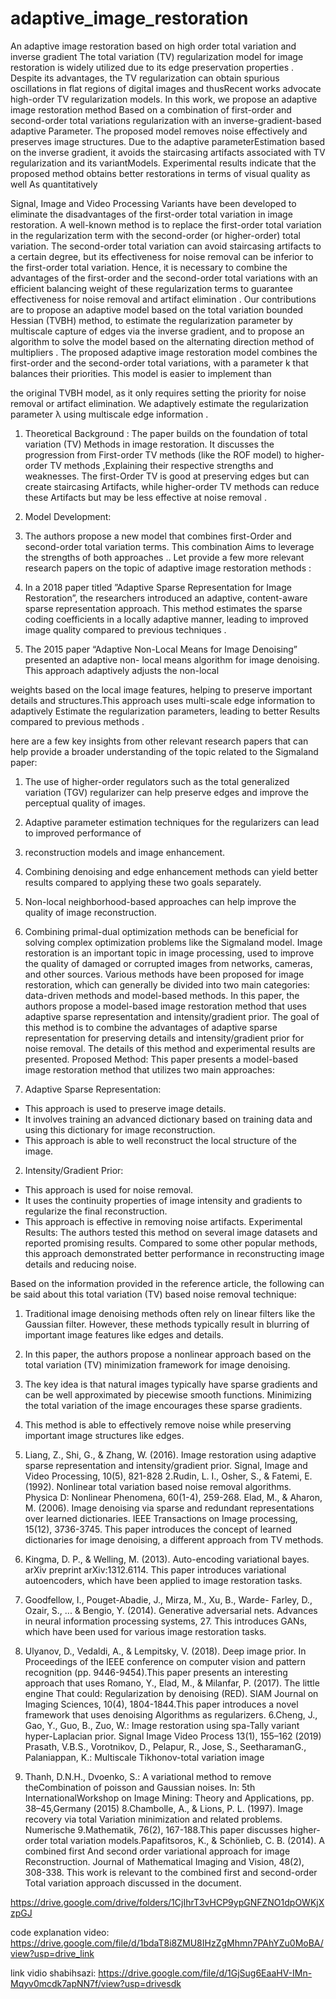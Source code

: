 # adaptive_image_restoration
An adaptive image restoration based on high order total variation and inverse gradient
The total variation (TV) regularization model for image restoration is widely utilized due to its edge preservation properties .
Despite its advantages, the TV regularization can obtain spurious oscillations in flat regions of digital images and thusRecent works advocate high-order TV regularization models.
In this work, we propose an adaptive image restoration method Based on a combination of first-order and second-order total variations regularization with an inverse-gradient-based adaptive
Parameter.
The proposed model removes noise effectively and preserves image structures.
Due to the adaptive parameterEstimation based on the inverse gradient, it avoids the staircasing artifacts associated with TV regularization and its variantModels.
Experimental results indicate that the proposed method obtains better restorations in terms of 
visual quality as well As quantitatively

Signal, Image and Video Processing
Variants have been developed to eliminate the disadvantages of the first-order total variation in
image restoration. A well-known method is to replace the first-order total variation in the
regularization term with the second-order (or higher-order) total variation. The second-order total
variation can avoid staircasing artifacts to a certain degree, but its effectiveness for noise removal
can be inferior to the first-order total variation. Hence, it is necessary to combine the advantages of
the first-order and the second-order total variations with an efficient balancing weight of these
regularization terms to guarantee effectiveness for noise removal and artifact elimination .
Our contributions are to propose an adaptive model based on the total variation bounded Hessian
(TVBH) method, to estimate the regularization parameter by multiscale capture of edges via the
inverse gradient, and to propose an algorithm to solve the model based on the alternating direction
method of multipliers .
The proposed adaptive image restoration model combines the first-order and the second-order total
variations, with a parameter k that balances their priorities. This model is easier to implement than

the original TVBH model, as it only requires setting the priority for noise removal or artifact
elimination. We adaptively estimate the regularization parameter λ using multiscale edge
information .

1. Theoretical Background :
The paper builds on the foundation of total variation (TV) Methods in image restoration. It discusses
the progression from
First-order TV methods (like the ROF model) to higher-order TV methods ,Explaining their respective
strengths and weaknesses. The first-Order TV is good at preserving edges but can create staircasing
Artifacts, while higher-order TV methods can reduce these
Artifacts but may be less effective at noise removal .
2. Model Development:
3. The authors propose a new model that combines first-Order and second-order total variation
terms. This combination Aims to leverage the strengths of both approaches ..
Let provide a few more relevant research papers on the topic of adaptive image restoration
methods :
1. In a 2018 paper titled ”Adaptive Sparse Representation for Image Restoration”, the researchers
introduced an adaptive, content-aware sparse representation approach. This method estimates
the sparse coding coefficients in a locally adaptive manner, leading to improved image quality
compared to previous techniques .

2. The 2015 paper “Adaptive Non-Local Means for Image Denoising” presented an adaptive non-
local means algorithm for image denoising. This approach adaptively adjusts the non-local

weights based on the local image features, helping to preserve important details and
structures.This approach uses multi-scale edge information to adaptively Estimate the
regularization parameters, leading to better Results compared to previous methods .

here are a few key insights from other relevant research papers that can help provide a broader
understanding of the topic related to the Sigmaland paper:
1. The use of higher-order regulators such as the total generalized variation (TGV) regularizer
can help preserve edges and improve the perceptual quality of images.
2. Adaptive parameter estimation techniques for the regularizers can lead to improved
performance of
3. reconstruction models and image enhancement.

4. Combining denoising and edge enhancement methods can yield better results compared to
applying these two goals separately.
5. Non-local neighborhood-based approaches can help improve the quality of image
reconstruction.

6. Combining primal-dual optimization methods can be beneficial for solving complex
optimization
problems like the Sigmaland model.
Image restoration is an important topic in image processing, used to improve the quality of
damaged or corrupted images from networks, cameras, and other sources. Various methods
have been proposed for image restoration, which can generally be divided into two main
categories: data-driven methods and model-based methods.
In this paper, the authors propose a model-based image restoration method that uses
adaptive sparse representation and intensity/gradient prior. The goal of this method is to
combine the advantages of adaptive sparse representation for preserving details and
intensity/gradient prior for noise removal. The details of this method and experimental
results are presented.
Proposed Method:
This paper presents a model-based image restoration method that utilizes two main
approaches:
1. Adaptive Sparse Representation:
- This approach is used to preserve image details.
- It involves training an advanced dictionary based on training data and using this
dictionary for image reconstruction.
- This approach is able to well reconstruct the local structure of the image.
2. Intensity/Gradient Prior:
- This approach is used for noise removal.
- It uses the continuity properties of image intensity and gradients to regularize the final
reconstruction.
- This approach is effective in removing noise artifacts.
Experimental Results:
The authors tested this method on several image datasets and reported promising results.
Compared to some other popular methods, this approach demonstrated better
performance in reconstructing image details and reducing noise.

Based on the information provided in the reference article, the following can be said about
this total variation (TV) based noise removal technique:
1. Traditional image denoising methods often rely on linear filters like the Gaussian filter.
However, these methods typically result in blurring of important image features like
edges and details.
2. In this paper, the authors propose a nonlinear approach based on the total variation
(TV) minimization framework for image denoising.

3. The key idea is that natural images typically have sparse gradients and can be well
approximated by piecewise smooth functions. Minimizing the total variation of the
image encourages these sparse gradients.
4. This method is able to effectively remove noise while preserving important image
structures like edges.
1. Liang, Z., Shi, G., & Zhang, W. (2016). Image restoration using adaptive sparse representation 
and intensity/gradient prior. Signal, Image and Video Processing, 10(5), 821-828
 2.Rudin, L. I., Osher, S., & Fatemi, E. (1992). Nonlinear total variation based noise removal algorithms. 
Physica D: Nonlinear Phenomena, 60(1-4), 259-268.
Elad, M., & Aharon, M. (2006). Image denoising via sparse and redundant representations over learned 
dictionaries. IEEE Transactions on Image processing, 15(12), 3736-3745. This paper introduces the 
concept of learned dictionaries for image denoising, a different approach from TV methods.
3. Kingma, D. P., & Welling, M. (2013). Auto-encoding 
variational bayes. arXiv preprint arXiv:1312.6114. This paper introduces variational autoencoders, which 
have been applied to image restoration tasks.
4. Goodfellow, I., Pouget-Abadie, J., Mirza, M., Xu, B., Warde-
Farley, D., Ozair, S., ... & Bengio, Y. (2014). Generative adversarial nets. Advances in neural information 
processing systems, 27. This introduces GANs, which have been used for various image restoration tasks.
5. Ulyanov, D., Vedaldi, A., & Lempitsky, V. (2018). Deep image prior. In Proceedings of the IEEE 
conference on computer vision and pattern recognition (pp. 9446-9454).This paper presents an 
interesting approach that uses Romano, Y., Elad, M., & Milanfar, P. (2017). The little engine That could: 
Regularization by denoising (RED). SIAM Journal on Imaging Sciences, 10(4), 1804-1844.This paper 
introduces a novel framework that uses denoising Algorithms as regularizers.
6.Cheng, J., Gao, Y., Guo, B., Zuo, W.: Image restoration using spa-Tally variant hyper-Laplacian prior. 
Signal Image Video Process
13(1), 155–162 (2019)
Prasath, V.B.S., Vorotnikov, D., Pelapur, R., Jose, S., SeetharamanG., Palaniappan, K.: Multiscale 
Tikhonov-total variation image
7. Thanh, D.N.H., Dvoenko, S.: A variational method to remove theCombination of poisson and Gaussian 
noises. In: 5th InternationalWorkshop on Image Mining: Theory and Applications, pp. 38–45,Germany 
(2015)
8.Chambolle, A., & Lions, P. L. (1997). Image recovery via total Variation minimization and related 
problems. Numerische 
9.Mathematik, 76(2), 167-188.This paper discusses higher-order total variation models.Papafitsoros, K., 
& Schönlieb, C. B. (2014). A combined first And second order variational approach for image 
Reconstruction. Journal of Mathematical Imaging and Vision, 48(2), 308-338. This work is relevant to the 
combined first and second-order Total variation approach discussed in the document.

https://drive.google.com/drive/folders/1CjIhrT3vHCP9ypGNFZNO1dpOWKjXzpGJ

code explanation video:
https://drive.google.com/file/d/1bdaT8i8ZMU8IHzZgMhmn7PAhYZu0MoBA/view?usp=drive_link

link vidio shabihsazi:
https://drive.google.com/file/d/1GjSug6EaaHV-IMn-Mqyv0mcdk7apNN7f/view?usp=drivesdk
